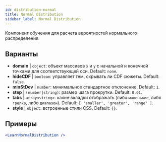 ```yaml
---
id: distribution-normal
title: Normal Distribution
sidebar_label: Normal Distribution
---
```


Компонент обучения для расчета вероятностей нормального распределения.

## Варианты

* __domain__ | `object`: объект массивов `x` и `y` с начальной и конечной точками для соответствующей оси. Default: `none`.
* __hideCDF__ | `boolean`: управляет тем, скрывать ли CDF сюжеты. Default: `false`.
* __minStDev__ | `number`: минимальное стандартное отклонение. Default: `1`.
* __step__ | `(number|string)`: размер шага прокрутки. Default: `0.01`.
* __tabs__ | `array<string>`: какие вкладки отображать (либо `маленькие`, либо `грелка`, либо `диапазон`). Default: `[
  'smaller',
  'greater',
  'range'
]`.
* __style__ | `object`: встроенные стили CSS. Default: `{}`.


## Примеры

```jsx live
<LearnNormalDistribution />
```

